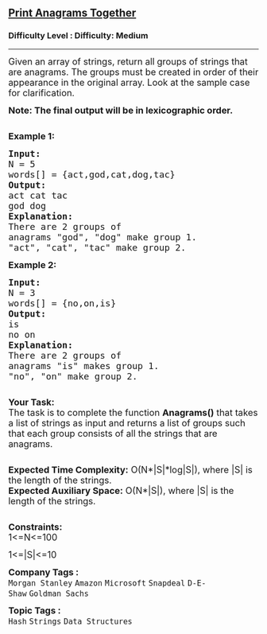 <h2><a href="https://www.geeksforgeeks.org/problems/print-anagrams-together/1?page=1&category=Strings&difficulty=Medium&status=unsolved&sortBy=submissions">Print Anagrams Together</a></h2><h3>Difficulty Level : Difficulty: Medium</h3><hr><div class="problems_problem_content__Xm_eO"><p><span style="font-size:18px">Given an array of strings, return all groups of strings that are anagrams. The groups must be created in order of their appearance in the original array. Look at the sample case for clarification.</span></p>

<p><strong><span style="font-size:18px">Note: The final output will be in&nbsp;lexicographic order.</span></strong></p>

<p><br>
<span style="font-size:18px"><strong>Example 1:</strong></span></p>

<pre><span style="font-size:18px"><strong>Input:
</strong>N = 5
words[] = {act,god,cat,dog,tac}
<strong>Output:
</strong>act cat tac<strong> 
</strong>god dog<strong>
Explanation:
</strong>There are 2 groups of
anagrams "god", "dog" make group 1.
"act", "cat", "tac" make group 2.</span>
</pre>

<p><span style="font-size:18px"><strong>Example 2:</strong></span></p>

<pre><span style="font-size:18px"><strong>Input:
</strong>N = 3
words[] = {no,on,is}
<strong>Output: 
</strong>is
no on<strong>
Explanation:
</strong>There are 2 groups of
anagrams "is" makes group 1.
"no", "on" make group 2.
</span></pre>

<p><br>
<span style="font-size:18px"><strong>Your Task:</strong><br>
The task is to complete the function <strong>Anagrams()</strong> that takes a list of strings as input and returns a list of groups such that each group consists of all the strings that are anagrams.</span></p>

<p><br>
<span style="font-size:18px"><strong>Expected Time Complexity:</strong>&nbsp;O(N*|S|*log|S|), where |S| is the length of the strings.<br>
<strong>Expected Auxiliary Space:</strong>&nbsp;O(N*|S|), where |S| is the length of the strings.</span></p>

<p><br>
<span style="font-size:18px"><strong>Constraints:</strong><br>
1&lt;=N&lt;=100</span></p>

<p><span style="font-size:18px">1&lt;=|S|&lt;=10</span></p>
</div><p><span style=font-size:18px><strong>Company Tags : </strong><br><code>Morgan Stanley</code>&nbsp;<code>Amazon</code>&nbsp;<code>Microsoft</code>&nbsp;<code>Snapdeal</code>&nbsp;<code>D-E-Shaw</code>&nbsp;<code>Goldman Sachs</code>&nbsp;<br><p><span style=font-size:18px><strong>Topic Tags : </strong><br><code>Hash</code>&nbsp;<code>Strings</code>&nbsp;<code>Data Structures</code>&nbsp;